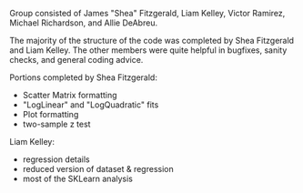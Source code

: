Group consisted of James "Shea" Fitzgerald, Liam Kelley, Victor Ramirez, Michael Richardson, and Allie DeAbreu.

The majority of the structure of the code was completed by Shea Fitzgerald and Liam Kelley. The other members were quite helpful in bugfixes, sanity checks, and general coding advice.

Portions completed by Shea Fitzgerald:
* Scatter Matrix formatting
* "LogLinear" and "LogQuadratic" fits
* Plot formatting
* two-sample z test

Liam Kelley:
* regression details
* reduced version of dataset & regression
* most of the SKLearn analysis
